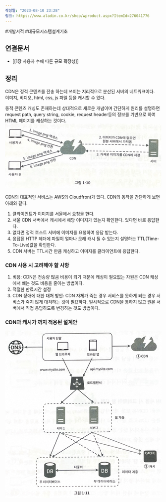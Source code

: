 ```yaml
---
작성일: "2023-08-10 23:28"
링크: https://www.aladin.co.kr/shop/wproduct.aspx?ItemId=276041776
---
```

#개발서적 #대규모시스템설계기초
## 연결문서
- [[1장 사용자 수에 따른 규모 확장성]]

## 정리
CDN은 정적 콘텐츠를 전송 하는데 쓰이는 지리적으로 분산된 서버의 네트워크이다.  
이미지, 비디오, html, css, js 파일 등을 캐시할 수 있다.

동적 콘텐츠 캐싱도 존재하는데 상대적으로 새로운 개념이며 간단하게 원리를 설명하면 request path, query string, cookie, request header등의 정보를 기반으로 하여 HTML 페이지를 캐싱하는 것이다.
![2020230814154403.png|500](./images/Pasted%20image%2020230814154403.png)

CDN의 대표적인 서비스는 AWS의 Cloudfront가 있다. 
CDN의 동작을 간단하게 보면 아래와 같다.
1. 클라이언트가 이미지를 서울에서 요청을 한다. 
2. 서울 CDN 서버에서 캐시에서 해당 이미지가 있는지 확인한다. 있다면 바로 응답한다.
3. 없다면 정적 호스트 서버에 이미지를 요청하여 응답 받는다.
4. 응답된 HTTP 헤더에 파일이 얼마나 오래 캐시 될 수 있는지 설명하는 TTL(Time-To-Live)값을 확인한다.
5. CDN 서버는 TTL시간 만큼 캐싱하고 이미지를 클라이언트에 응답한다.

### CDN 사용 시 고려해야 할 사항
1. 비용: CDN은 전송량 많큼 비용이 되기 때문에 캐싱이 필요없는 자원은 CDN 캐싱에서 뺴는 것도 비용을 줄이는 방법이다.
2. 적절한 만료시간 설정
3. CDN 장애에 대한 대처 방안: 
   CDN 자체가 죽는 경우 서비스를 못하게 되는 경우 서비스가 죽지 않게 대처하는 것이 필요하다.
   일시적으로 CDN을 통하지 않고 원본 서버에서 직접 응답하도록 변경하는 것도 방법이다.


### CDN과 캐시가 까지 적용된 설계안 
![2020230814154448.png|500](./images/Pasted%20image%2020230814154448.png)